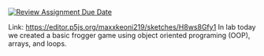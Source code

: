 [![Review Assignment Due Date](https://classroom.github.com/assets/deadline-readme-button-24ddc0f5d75046c5622901739e7c5dd533143b0c8e959d652212380cedb1ea36.svg)](https://classroom.github.com/a/JDpeH8ak)


Link: https://editor.p5js.org/maxxkeoni219/sketches/H8ws8Gfy1
In lab today we created a basic frogger game using object oriented programing (OOP), arrays, and loops.
